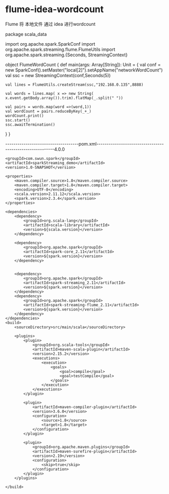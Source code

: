 # flume-idea-wordcount
Flume 将 本地文件 通过 idea 进行wordcount

​package scala_data

import org.apache.spark.SparkConf
import org.apache.spark.streaming.flume.FlumeUtils
import org.apache.spark.streaming.{Seconds, StreamingContext}

object FlumeWordCount {
  def main(args: Array[String]): Unit = {
    val conf = new SparkConf().setMaster("local[2]").setAppName("networkWordCount")
    val ssc = new StreamingContext(conf,Seconds(5))

    val lines = FlumeUtils.createStream(ssc,"192.168.0.135",8888)

    val words = lines.map( x => new String( x.event.getBody.array()).trim).flatMap(_.split(" "))

    val pairs = words.map(word =>(word,1))
    val wordCount = pairs.reduceByKey(_+_)
    wordCount.print()
    ssc.start()
    ssc.awaitTermination()

  }
}​



------------------------------------pom.xml---------------------------------------------------------
​<?xml version="1.0" encoding="UTF-8"?>
<project xmlns="http://maven.apache.org/POM/4.0.0"
         xmlns:xsi="http://www.w3.org/2001/XMLSchema-instance"
         xsi:schemaLocation="http://maven.apache.org/POM/4.0.0 http://maven.apache.org/xsd/maven-4.0.0.xsd">
    <modelVersion>4.0.0</modelVersion>

    <groupId>com.swun.spark</groupId>
    <artifactId>sparkStreaming_demo</artifactId>
    <version>1.0-SNAPSHOT</version>

    <properties>
        <maven.compiler.source>1.8</maven.compiler.source>
        <maven.compiler.target>1.8</maven.compiler.target>
        <encoding>UTF-8</encoding>
        <scala.version>2.11.12</scala.version>
        <spark.version>2.3.4</spark.version>
    </properties>

    <dependencies>
        <dependency>
            <groupId>org.scala-lang</groupId>
            <artifactId>scala-library</artifactId>
            <version>${scala.version}</version>
        </dependency>

        <dependency>
            <groupId>org.apache.spark</groupId>
            <artifactId>spark-core_2.11</artifactId>
            <version>${spark.version}</version>
        </dependency>


        <dependency>
            <groupId>org.apache.spark</groupId>
            <artifactId>spark-streaming_2.11</artifactId>
            <version>${spark.version}</version>
        </dependency>
        <dependency>
            <groupId>org.apache.spark</groupId>
            <artifactId>spark-streaming-flume_2.11</artifactId>
            <version>${spark.version}</version>
        </dependency>
    </dependencies>
    <build>
        <sourceDirectory>src/main/scala</sourceDirectory>

        <plugins>
            <plugin>
                <groupId>org.scala-tools</groupId>
                <artifactId>maven-scala-plugin</artifactId>
                <version>2.15.2</version>
                <executions>
                    <execution>
                        <goals>
                            <goal>compile</goal>
                            <goal>testCompile</goal>
                        </goals>
                    </execution>
                </executions>
            </plugin>

            <plugin>
                <artifactId>maven-compiler-plugin</artifactId>
                <version>3.6.0</version>
                <configuration>
                    <source>1.8</source>
                    <target>1.8</target>
                </configuration>
            </plugin>

            <plugin>
                <groupId>org.apache.maven.plugins</groupId>
                <artifactId>maven-surefire-plugin</artifactId>
                <version>2.19</version>
                <configuration>
                    <skip>true</skip>
                </configuration>
            </plugin>
        </plugins>

    </build>

</project>​
